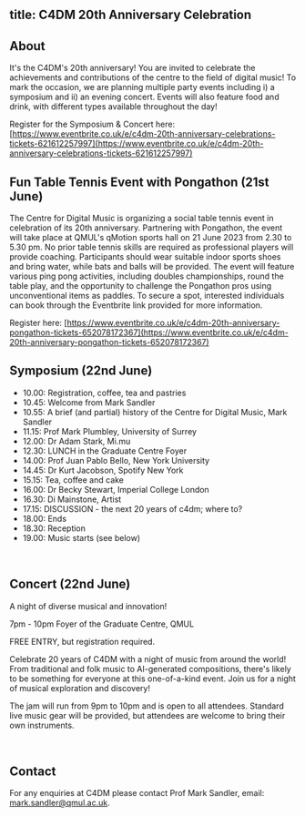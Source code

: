 title: C4DM 20th Anniversary Celebration
---------


About
-------
It's the C4DM's 20th anniversary! You are invited to celebrate the achievements and contributions of the centre to the field of digital music! To mark the occasion, we are planning multiple party events including i) a symposium and ii) an evening concert. Events will also feature food and drink, with different types available throughout the day!


Register for the Symposium & Concert here: [https://www.eventbrite.co.uk/e/c4dm-20th-anniversary-celebrations-tickets-621612257997](https://www.eventbrite.co.uk/e/c4dm-20th-anniversary-celebrations-tickets-621612257997)


Fun Table Tennis Event with Pongathon (21st June)
-------
The Centre for Digital Music is organizing a social table tennis event in celebration of its 20th anniversary. Partnering with Pongathon, the event will take place at QMUL's qMotion sports hall on 21 June 2023 from 2.30 to 5.30 pm. No prior table tennis skills are required as professional players will provide coaching. Participants should wear suitable indoor sports shoes and bring water, while bats and balls will be provided. The event will feature various ping pong activities, including doubles championships, round the table play, and the opportunity to challenge the Pongathon pros using unconventional items as paddles. To secure a spot, interested individuals can book through the Eventbrite link provided for more information.

Register here:
[https://www.eventbrite.co.uk/e/c4dm-20th-anniversary-pongathon-tickets-652078172367](https://www.eventbrite.co.uk/e/c4dm-20th-anniversary-pongathon-tickets-652078172367)


Symposium (22nd June)
-------

* 10.00: Registration, coffee, tea and pastries
* 10.45: Welcome from Mark Sandler
* 10.55: A brief (and partial) history of the Centre for Digital Music, Mark Sandler
* 11.15: Prof Mark Plumbley, University of Surrey
* 12.00: Dr Adam Stark, Mi.mu
* 12.30: LUNCH in the Graduate Centre Foyer
* 14.00: Prof Juan Pablo Bello, New York University
* 14.45: Dr Kurt Jacobson, Spotify New York
* 15.15: Tea, coffee and cake
* 16.00: Dr Becky Stewart, Imperial College London
* 16.30: Di Mainstone, Artist
* 17.15: DISCUSSION - the next 20 years of c4dm; where to?
* 18.00: Ends
* 18.30: Reception
* 19.00: Music starts (see below)

  

Concert (22nd June)
-------

A night of diverse musical and innovation!

7pm - 10pm Foyer of the Graduate Centre, QMUL

FREE ENTRY, but registration required.

Celebrate 20 years of C4DM with a night of music from around the world! From traditional and folk music to AI-generated compositions, there's likely to be something for everyone at this one-of-a-kind event. Join us for a night of musical exploration and discovery!

The jam will run from 9pm to 10pm and is open to all attendees. Standard live music gear will be provided, but attendees are welcome to bring their own instruments.


  


Contact
------------------

For any enquiries at C4DM please contact Prof Mark Sandler, email: [mark.sandler@qmul.ac.uk](mailto:mark.sandler@qmul.ac.uk).
